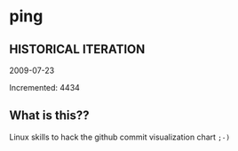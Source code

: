 # ping

## HISTORICAL ITERATION
2009-07-23

Incremented: 4434

## What is this?? 
Linux skills to hack the github commit visualization chart `;-)`
